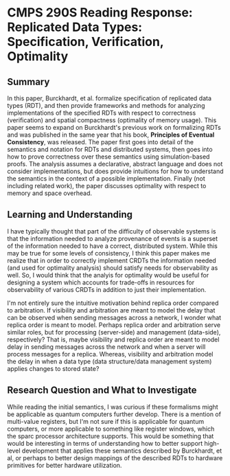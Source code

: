 # CMPS 290S Reading Response: Replicated Data Types: Specification, Verification, Optimality

## Summary
In this paper, Burckhardt, et al. formalize specification of replicated data types (RDT), and then provide frameworks and methods for analyzing implementations of the specified RDTs with respect to correctness (verification) and spatial compactness (optimality of memory usage). This paper seems to expand on Burckhardt's previous work on formalizing RDTs and was published in the same year that his book, **Principles of Eventual Consistency**, was released. The paper first goes into detail of the semantics and notation for RDTs and distributed systems, then goes into how to prove correctness over these semantics using simulation-based proofs. The analysis assumes a declarative, abstract language and does not consider implementations, but does provide intuitions for how to understand the semantics in the context of a possible implementation. Finally (not including related work), the paper discusses optimality with respect to memory and space overhead.

## Learning and Understanding
I have typically thought that part of the difficulty of observable systems is that the information needed to analyze provenance of events is a superset of the information needed to have a correct, distributed system. While this may be true for some levels of consistency, I think this paper makes me realize that in order to correctly implement CRDTs the information needed (and used for optimality analysis) should satisfy needs for observability as well. So, I would think that the analyis for optimality would be useful for designing a system which accounts for trade-offs in resources for observability of various CRDTs in addition to just their implementation.

I'm not entirely sure the intuitive motivation behind replica order compared to arbitration. If visibility and arbitration are meant to model the delay that can be observed when sending messages across a network, I wonder what replica order is meant to model. Perhaps replica order and arbitration serve similar roles, but for processing (server-side) and management (data-side), respectively? That is, maybe visibility and replica order are meant to model delay in sending messages across the network and when a server will process messages for a replica. Whereas, visibility and arbitration model the delay in when a data type (data structure/data management system) applies changes to stored state?


## Research Question and What to Investigate
While reading the initial semantics, I was curious if these formalisms might be applicable as quantum computers further develop. There is a mention of multi-value registers, but I'm not sure if this is applicable for quantum computers, or more applicable to something like register windows, which the sparc processor architecture supports. This would be something that would be interesting in terms of understanding how to better support high-level development that applies these semantics described by Burckhardt, et al, or perhaps to better design mappings of the described RDTs to hardware primitives for better hardware utilization.
